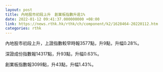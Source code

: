 ```yaml
---
layout: post
title: 內地股市初段上升　創業板指數升逾1%
date: 2022-01-12 09:41:37.000000000 +08:00
link: https://news.rthk.hk/rthk/ch/component/k2/1628464-20220112.htm
categories: rthk
---
```


內地股市初段上升，上證指數較早時報3577點，升9點，升幅0.28%。

深證成份指數報14317點，升93點，升幅0.63%。

創業板指數報3099點，升43點，升幅1.43%。
